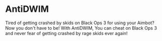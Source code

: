 # AntiDWIM
Tired of getting crashed by skids on Black Ops 3 for using your Aimbot? Now you don't have to be! With AntiDWIM, You can cheat on Black Ops 3 and never fear of getting crashed by rage skids ever again!
